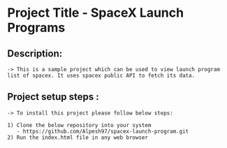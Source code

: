 <h1>Project Title - SpaceX Launch Programs</h1>

<h2>Description:</h2>

	-> This is a sample project which can be used to view launch program list of spacex. It uses spacex public API to fetch its data.

<h2>Project setup steps :</h2>

	-> To install this project please follow below steps: 
	
	1) Clone the below repository into your system	
	   - https://github.com/Alpesh97/spacex-launch-program.git 
	2) Run the index.html file in any web browser
